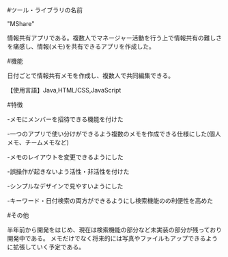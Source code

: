   #ツール・ライブラリの名前
  
  "MShare"
  
  情報共有アプリである。複数人でマネージャー活動を行う上で情報共有の難しさを痛感し、情報(メモ)を共有できるアプリを作成した。

  
  #機能
  
  日付ごとで情報共有メモを作成し、複数人で共同編集できる。
  
  【使用言語】Java,HTML/CSS,JavaScript

  
  #特徴
  
  -メモにメンバーを招待できる機能を付けた
  
  -一つのアプリで使い分けができるよう複数のメモを作成できる仕様にした(個人メモ、チームメモなど)
  
  -メモのレイアウトを変更できるようにした
  
  -誤操作が起きないよう活性・非活性を付けた
  
  -シンプルなデザインで見やすいようにした
  
  -キーワード・日付検索の両方ができるようにし検索機能のの利便性を高めた

  
  #その他
  
  半年前から開発をはじめ、現在は検索機能の部分など未実装の部分が残っており開発中である。
  メモだけでなく将来的には写真やファイルもアップできるように拡張していく予定である。
